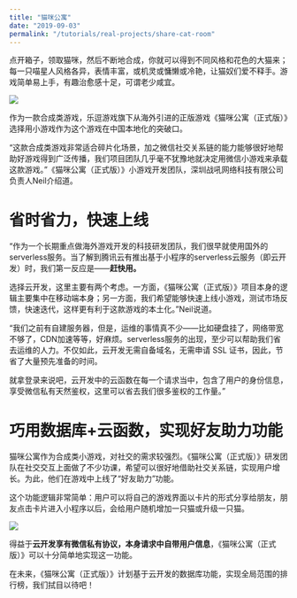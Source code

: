 ```yaml
---
title: "猫咪公寓"
date: "2019-09-03"
permalink: "/tutorials/real-projects/share-cat-room"
---
```


点开箱子，领取猫咪，然后不断地合成，你就可以得到不同风格和花色的大猫来；每一只喵星人风格各异，表情丰富，或机灵或慵懒或冷艳，让猫奴们爱不释手。游戏简单易上手，有趣治愈感十足，可谓老少咸宜。

![](https://puui.qpic.cn/vupload/0/20190807_1565167169697_2d462nnfdns.webp/0)

作为一款合成类游戏，乐逗游戏旗下从海外引进的正版游戏《猫咪公寓（正式版）》选择用小游戏作为这个游戏在中国本地化的突破口。

“这款合成类游戏非常适合碎片化场景，加之微信社交关系链的能力能够很好地帮助好游戏得到广泛传播，我们项目团队几乎毫不犹豫地就决定用微信小游戏来承载这款游戏。”《猫咪公寓（正式版）》小游戏开发团队，深圳战吼网络科技有限公司负责人Neil介绍道。

# 省时省力，快速上线

“作为一个长期重点做海外游戏开发的科技研发团队，我们很早就使用国外的serverless服务。当了解到腾讯云有推出基于小程序的serverless云服务（即云开发）时，我们第一反应是——**赶快用。**

选择云开发，这里主要有两个考虑。一方面，《猫咪公寓（正式版）》项目本身的逻辑主要集中在移动端本身；另一方面，我们希望能够快速上线小游戏，测试市场反馈，快速迭代，这样更有利于这款游戏的本土化。”Neil说道。

“我们之前有自建服务器，但是，运维的事情真不少——比如硬盘挂了，网络带宽不够了，CDN加速等等，好麻烦。serverless服务的出现，至少可以帮助我们省去运维的人力。不仅如此，云开发无需自备域名，无需申请 SSL 证书，因此，节省了大量预先准备的时间。

就拿登录来说吧，云开发中的云函数在每一个请求当中，包含了用户的身份信息，享受微信私有天然鉴权，这里可以省去我们很多鉴权的工作量。”

# 巧用数据库+云函数，实现好友助力功能

猫咪公寓作为合成类小游戏，对社交的需求较强烈。《猫咪公寓（正式版）》研发团队在社交交互上面做了不少功课，希望可以很好地借助社交关系链，实现用户增长。为此，他们在游戏中上线了“好友助力”功能。

这个功能逻辑非常简单：用户可以将自己的游戏界面以卡片的形式分享给朋友，朋友点击卡片进入小程序以后，会给用户随机增加一只猫或升级一只猫。

![](https://puui.qpic.cn/vupload/0/20190807_1565167319495_x6r5z57f7zs.webp/0)

得益于**云开发享有微信私有协议，本身请求中自带用户信息**，《猫咪公寓（正式版）》可以十分简单地实现这一功能。

在未来，《猫咪公寓（正式版）》计划基于云开发的数据库功能，实现全局范围的排行榜，我们拭目以待吧！
